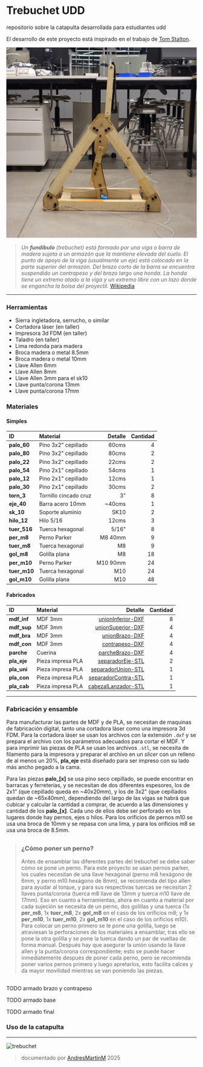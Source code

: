 # Trebuchet UDD 
repositorio sobre la catapulta desarrollada para estudiantes udd

El desarrollo de este proyecto está inspirado en el trabajo de [Tom Stalton](https://www.youtube.com/@TomStantonEngineering).

![foto trebuchet](img/treb01.jpg)

>*Un **fundíbulo** (trebuchet) está formado por una viga o barra de madera sujeta a un armazón que la mantiene elevada del suelo. El punto de apoyo de la viga (usualmente un eje) está colocado en la parte superior del armazón. Del brazo corto de la barra se encuentra suspendido un contrapeso y del brazo largo una honda. La honda tiene un extremo atado a la viga y un extremo libre con un lazo donde se engancha la bolsa del proyectil.*
>[Wikipedia](https://es.wikipedia.org/wiki/Fundibulo)

---

### Herramientas
- Sierra ingletadora, serrucho, o similar
- Cortadora láser (en taller)
- Impresora 3d FDM (en taller)
- Taladro (en taller)
- Lima redonda para madera
- Broca madera o metal 8.5mm
- Broca madera o metal 10mm
- Llave Allen 6mm
- Llave Allen 8mm
- Llave Allen 3mm para el sk10
- Llave punta/corona 13mm
- Llave punta/corona 17mm


### Materiales

#### Simples

|ID| Material | Detalle | Cantidad |
|:---|:---|---:|---:|
|**palo_60**| Pino 3x2" cepillado | 60cms| 4 |
|**palo_80**| Pino 3x2" cepillado | 80cms| 2 |
|**palo_22**| Pino 3x2" cepillado | 22cms| 2 |
|**palo_54**| Pino 2x1" cepillado | 54cms| 1 |
|**palo_12**| Pino 2x1" cepillado | 12cms| 1 |
|**palo_30**| Pino 2x1" cepillado | 30cms| 2 |
|**torn_3**| Tornillo cincado cruz | 3"| 8 |
|**eje_40**| Barra acero 10mm | ~40cms | 1 |
|**sk_10**| Soporte aluminio | SK10 | 2 |
|**hilo_12**| Hilo 5/16 | 12cms | 3 |
|**tuer_516**| Tuerca hexagonal | 5/16" | 8 |
|**per_m8**| Perno Parker | M8 40mm | 9 |
|**tuer_m8**| Tuerca hexagonal | M8 | 9 |
|**gol_m8**| Golilla plana | M8 | 18 |
|**per_m10**| Perno Parker | M10 90mm | 24 |
|**tuer_m10**| Tuerca hexagonal | M10 | 24 |
|**gol_m10**| Golilla plana | M10 | 48 |

#### Fabricados

|ID| Material | Detalle | Cantidad |
|:---|:---|---:|---:|
|**mdf_inf**| MDF 3mm | [unionInferior-DXF](/archivos/CORREGIDOunionInferiorBaseCatapulta-MDF3mm-16xCatapulta-48Total.dxf) | 8 |
|**mdf_sup**| MDF 3mm | [unionSuperior-DXF](/archivos/CORREGIDOunionSuperiorBaseCatapulta-MDF3mm-8xCatapulta-24Total.dxf) | 4 |
|**mdf_bra**| MDF 3mm | [unionBrazo-DXF](/archivos/unionBrazoContrapeso-MDF3mm-4xCatapulta-12Total.dxf) | 4 |
|**mdf_con**| MDF 3mm | [contrapeso-DXF](/archivos/contrapesoCatapulta-MDF3mm-4xCatapulta-12Total.dxf) | 4 |
|**parche**| Cuerina | [parcheBrazo-DXF](/archivos/parcheCatapultaV2-1xCatapulta.dxf) | 4 |
|**pla_eje**| Pieza impresa PLA | [separadorEje-STL](/archivos/separadorEjeCentral-2xCatapulta-6Total.stl) | 2 |
|**pla_uni**| Pieza impresa PLA | [separadorUnion-STL](/archivos/separadorEjeContrapeso-1xCatapulta-3Total.stl) | 1 |
|**pla_con**| Pieza impresa PLA | [separadorContra-STL](/archivos/separadorMdfContrapeso-1xCatapulta-3Total.stl) | 1 |
|**pla_cab**| Pieza impresa PLA | [cabezalLanzador-STL](/archivos/cabezalLanzador-1xCatapulta-3Total.stl) | 1 |


----

### Fabricación y ensamble

Para manufacturar las partes de MDF y de PLA, se necesitan de maquinas de fabricación digital, tanto una cortadora láser como una impresora 3d FDM. Para la cortadora láser se usan los archivos con la extensión `.dxf` y se prepara el archivo con los parámetros adecuados para cortar el MDF. Y para imprimir las piezas de PLA se usan los archivos `.stl`, se necesita de filamento para la impresora y preparar el archivo en un *slicer* con un relleno de al menos un 20%, **pla_eje** está diseñado para ser impreso con su lado más ancho pegado a la cama.

Para las piezas **palo_[x]** se usa pino seco cepillado, se puede encontrar en barracas y ferreterías, y se necesitan de dos diferentes espesores, los de 2x1" (que cepillado queda en ~40x20mm), y los de 3x2" (que cepillados quedan de ~65x40mm), dependiendo del largo de las vigas se habrá que cubicar y calcular la cantidad a comprar, de acuerdo a las dimensiones y cantidad de los **palo_[x]**. Cada uno de ellos debe ser perforado en los lugares donde hay pernos, ejes o hilos. Para los orificios de pernos m10 se usa una broca de 10mm y se repasa con una lima, y para los orificios m8 se usa una broca de 8.5mm.

>##
>### ¿Cómo poner un perno?
>Antes de ensamblar las diferentes partes del trebuchet se debe saber cómo se pone un perno. Para este proyecto se usan pernos parker, los cuales necesitan de una llave hexagonal (perno m8 hexágono de 6mm, y perno m10 hexágono de 8mm), se recomienda del tipo allen para ayudar al torque, y para sus respectivas tuercas se necesitan 2 llaves punta/corona (tuerca m8 llave de 13mm y tuerca m10 llave de 17mm). Eso en cuanto a herramientas, ahora en cuanto a material por cada sujeción se necesita de un perno, dos golillas y una tuerca (1x **per_m8**, 1x **tuer_m8**, 2x **gol_m8** en el caso de los orificios m8; y 1x **per_m10**, 1x **tuer_m10**, 2x **gol_m10** en el caso de los orificios m10). Para colocar un perno primero se le pone una golilla, luego se atraviesan la perforaciones de los materiales a ensamblar, tras ello se pone la otra golilla y se pone la tuerca dando un par de vueltas de forma manual. Después hay que asegurar la unión usando la llave allen y la punta/corona correspondiente; esto se puede hacer inmediatemente después de poner cada perno, pero se recomienda poner varios pernos primero y luego apretarlos, esto facilita calces y da mayor movilidad mientras se van poniendo las piezas. 
>##

TODO armado brazo y contrapeso

TODO armado base

TODO armado final

### Uso de la catapulta

---
![trebuchet](https://web.archive.org/web/20090728004740/http://us.geocities.com/krashous/imagenes/Animaciones/trebuchet2.gif)


>documentado por [AndresMartinM](https://github.com/AndresMartinM) 2025